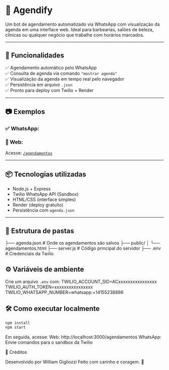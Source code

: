 # 💈 Agendify

Um bot de agendamento automatizado via WhatsApp com visualização da agenda em uma interface web. Ideal para barbearias, salões de beleza, clínicas ou qualquer negócio que trabalhe com horários marcados.

---

## 🚀 Funcionalidades

✅ Agendamento automático pelo WhatsApp  
✅ Consulta de agenda via comando `"mostrar agenda"`  
✅ Visualização da agenda em tempo real pelo navegador  
✅ Persistência em arquivo `.json`  
✅ Pronto para deploy com Twilio + Render  

---

## 📷 Exemplos

### ✅ WhatsApp:

### 🔗 Web:
Acesse: [`/agendamentos`](http://localhost:3000/agendamentos)

---

## 📦 Tecnologias utilizadas

- Node.js + Express
- Twilio WhatsApp API (Sandbox)
- HTML/CSS (interface simples)
- Render (deploy gratuito)
- Persistência com `agenda.json`

---

## 📁 Estrutura de pastas
├── agenda.json # Onde os agendamentos são salvos
├── public/
│ └── agendamentos.html
├── server.js # Código principal do servidor
├── .env # Credenciais da Twilio

## ⚙️ Variáveis de ambiente
Crie um arquivo `.env` com:
TWILIO_ACCOUNT_SID=ACxxxxxxxxxxxxxxxx
TWILIO_AUTH_TOKEN=xxxxxxxxxxxxxxxx
TWILIO_WHATSAPP_NUMBER=whatsapp:+14155238886

## 🛠️ Como executar localmente

```bash
npm install
npm start
```

Em seguida, acesse:
Web: http://localhost:3000/agendamentos
WhatsApp: Envie comandos para o sandbox da Twilio

🙌 Créditos

Desenvolvido por William Gigliozzi
Feito com carinho e coragem. 🚀
